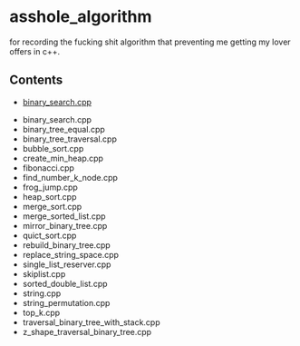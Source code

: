 # asshole_algorithm
for recording the fucking shit algorithm that preventing me getting my lover offers in c++.

## Contents
- [binary_search.cpp](#binary_search.cpp) 
* binary_search.cpp
* binary_tree_equal.cpp
* binary_tree_traversal.cpp
* bubble_sort.cpp
* create_min_heap.cpp
* fibonacci.cpp
* find_number_k_node.cpp
* frog_jump.cpp
* heap_sort.cpp
* merge_sort.cpp
* merge_sorted_list.cpp
* mirror_binary_tree.cpp
* quict_sort.cpp
* rebuild_binary_tree.cpp
* replace_string_space.cpp
* single_list_reserver.cpp
* skiplist.cpp
* sorted_double_list.cpp
* string.cpp
* string_permutation.cpp
* top_k.cpp
* traversal_binary_tree_with_stack.cpp
* z_shape_traversal_binary_tree.cpp
